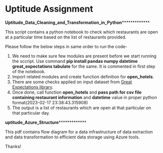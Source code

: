 # Uptitude Assignment

**************************************Uptitude_Data_Cleaning_and_Transformation_in_Python***************************************************

This script contains a python notebook to check which restaurants are open at a particular time based on the list of restaurants provided.

Please follow the below steps in same order to run the code-

1) We need to make sure few modules are present before we start running the sccript. Use command **pip install pandas numpy datetime great_expectations tabulate** for the same. It is commented in first step of the notebook.
2) Import related modules and create function definition for **open_hotels**.
3) There are some checks applied on input dataset from [Great Expectations library](https://legacy.docs.greatexpectations.io/en/latest/reference/glossary_of_expectations.html).
3) Once done, call function **open_hotels** and **pass path for csv file containing restaurant information** and **datetime** value in proper python format(2023-02-17 23:38:43.315908)
4) The output is a list of restaurants which are open at that particular on that particular day.



**************************************uptitude_Azure_Structure***************************************************

This pdf contains flow diagram for a data infrastructure of data extraction and data transformation to efficient data storage using Azure tools.




Thanks!

